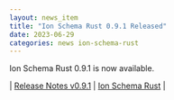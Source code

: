 ```yaml
---
layout: news_item
title: "Ion Schema Rust 0.9.1 Released"
date: 2023-06-29
categories: news ion-schema-rust
---
```


Ion Schema Rust 0.9.1 is now available.

| [Release Notes v0.9.1](https://github.com/amazon-ion/ion-schema-rust/releases/tag/v0.9.1) | [Ion Schema Rust](https://github.com/amazon-ion/ion-schema-rust) |


